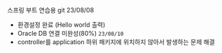 스프링 부트 연습용 git 
23/08/08
- 환경설정 완료 (Hello world 출력)
- Oracle DB 연결 미완성(80%)
`23/08/10`
- controller를 application 하위 패키지에 위치하지 않아서 발생하는 문제 해결

